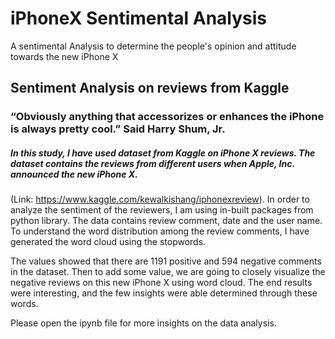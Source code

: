 # iPhoneX Sentimental Analysis
A sentimental Analysis to determine the people's opinion and attitude towards the new iPhone X

## Sentiment Analysis on reviews from Kaggle
### “Obviously anything that accessorizes or enhances the iPhone is always pretty cool.” Said Harry Shum, Jr.

##### In this study, I have used dataset from Kaggle on iPhone X reviews. The dataset contains the reviews from different users when Apple, Inc. announced the new iPhone X. 
 (Link: https://www.kaggle.com/kewalkishang/iphonexreview). In order to analyze the sentiment of the reviewers, I am using in-built packages from python library. The data contains review comment, date and the user name. To understand the word distribution among the review comments, I have generated the word cloud using the stopwords.


The values showed that there are 1191 positive and 594 negative comments in the dataset. Then to add some value, we are going to closely visualize the negative reviews on this new iPhone X using word cloud. The end results were interesting, and the few insights were able determined through these words.

Please open the ipynb file for more insights on the data analysis.
